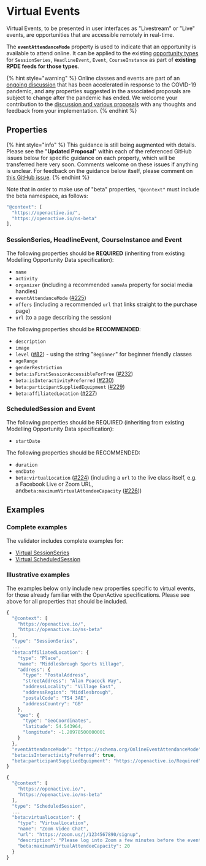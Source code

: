 # Virtual Events

Virtual Events, to be presented in user interfaces as "Livestream" or "Live" events, are opportunities that are accessible remotely in real-time.

The **`eventAttendanceMode`** property is used to indicate that an opportunity is available to attend online. It can be applied to the existing [opportunity types](../data-model/data-model-overview.md) for `SessionSeries`, `HeadlineEvent`, `Event`, `CourseInstance` as part of **existing RPDE feeds for those types**.

{% hint style="warning" %}
Online classes and events are part of an [ongoing discussion](https://github.com/openactive/modelling-opportunity-data/issues/71) that has been accelerated in response to the COVID-19 pandemic, and any properties suggested in the associated proposals are subject to change after the pandemic has ended. We welcome your contribution to the [discussion and various proposals](https://github.com/openactive/modelling-opportunity-data/labels/virtual%20events) with any thoughts and feedback from your implementation.
{% endhint %}

## Properties

{% hint style="info" %}
This guidance is still being augmented with details. Please see the "**Updated Proposal**" within each of the referenced GitHub issues below for specific guidance on each property, which will be transferred here very soon. Comments welcome on these issues if anything is unclear. For feedback on the guidance below itself, please comment on [this GitHub issue](https://github.com/openactive/modelling-opportunity-data/issues/231).
{% endhint %}

Note that in order to make use of "beta" properties, `"@context"` must include the beta namespace, as follows:

```javascript
"@context": [
  "https://openactive.io/",
  "https://openactive.io/ns-beta"
],
```

### SessionSeries, HeadlineEvent, CourseInstance and Event

The following properties should be **REQUIRED** \(inheriting from existing Modelling Opportunity Data specification\):

* `name`
* `activity`
* `organizer` \(including a recommended `sameAs` property for social media handles\)
* `eventAttendanceMode` \([\#225](https://github.com/openactive/modelling-opportunity-data/issues/225)\)
* `offers` \(including a recommended `url` that links straight to the purchase page\)
* `url` \(to a page describing the session\)

The following properties should be **RECOMMENDED**:

* `description`
* `image`
* `level` \([\#82](https://github.com/openactive/modelling-opportunity-data/issues/82)\) - using the string "`Beginner`" for beginner friendly classes
* `ageRange`
* `genderRestriction`
* `beta:isFirstSessionAccessibleForFree` \([\#232](https://github.com/openactive/modelling-opportunity-data/issues/232)\)
* `beta:isInteractivityPreferred` \([\#230](https://github.com/openactive/modelling-opportunity-data/issues/230)\)
* `beta:participantSuppliedEquipment` \([\#229](https://github.com/openactive/modelling-opportunity-data/issues/229)\)
* `beta:affiliatedLocation` \([\#227](https://github.com/openactive/modelling-opportunity-data/issues/227)\)

### ScheduledSession and Event

The following properties should be REQUIRED \(inheriting from existing Modelling Opportunity Data specification\):

* `startDate`

The following properties should be RECOMMENDED:

* `duration`
* `endDate`
* `beta:virtualLocation` \([\#224](https://github.com/openactive/modelling-opportunity-data/issues/224)\) \(including a `url` to the live class itself, e.g. a Facebook Live or Zoom URL, and`beta:maximumVirtualAttendeeCapacity` \([\#226](https://github.com/openactive/modelling-opportunity-data/issues/226)\)\)

## **Examples**

### **Complete examples**

The validator includes complete examples for:

* [Virtual SessionSeries](https://validator.openactive.io/?url=https%3A%2F%2Fwww.openactive.io%2Fdata-models%2Fversions%2F2.x%2Fexamples%2Fsessionseries-split-virtual_example_1.json&version=2.x)
* [Virtual ScheduledSession](https://validator.openactive.io/?url=https%3A%2F%2Fwww.openactive.io%2Fdata-models%2Fversions%2F2.x%2Fexamples%2Fscheduledsession-split-virtual_example_1.json&version=2.x)

### Illustrative examples

The examples below only include new properties specific to virtual events, for those already familiar with the OpenActive specifications. Please see above for all properties that should be included.

```javascript
{
  "@context": [
    "https://openactive.io/",
    "https://openactive.io/ns-beta"
  ],
  "type": "SessionSeries",
  ...
  "beta:affiliatedLocation": {
    "type": "Place",
    "name": "Middlesbrough Sports Village",
    "address": {
      "type": "PostalAddress",
      "streetAddress": "Alan Peacock Way",
      "addressLocality": "Village East",
      "addressRegion": "Middlesbrough",
      "postalCode": "TS4 3AE",
      "addressCountry": "GB"
    },
    "geo": {
      "type": "GeoCoordinates",
      "latitude": 54.543964,
      "longitude": -1.20978500000001
    }
  },
  "eventAttendanceMode": "https://schema.org/OnlineEventAttendanceMode",
  "beta:isInteractivityPreferred": true,
  "beta:participantSuppliedEquipment": "https://openactive.io/Required"
}
```

```javascript
{
  "@context": [
    "https://openactive.io/",
    "https://openactive.io/ns-beta"
  ],
  "type": "ScheduledSession",
  ...
  "beta:virtualLocation": {
    "type": "VirtualLocation",
    "name": "Zoom Video Chat",
    "url": "https://zoom.us/j/1234567890/signup",
    "description": "Please log into Zoom a few minutes before the event, and mute your mic while you wait for the session to start",
    "beta:maximumVirtualAttendeeCapacity": 20
  }
}
```

